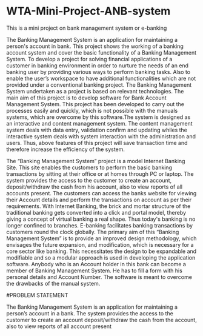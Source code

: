 # WTA-Mini-Project-ANB-system
This is a mini project on bank management system or e-banking


The Banking Management System is an application for maintaining a person's account in bank. This  project shows  the  working  of  a  banking  account  system  and cover the basic functionality of a Banking Management System. To develop a project for solving financial applications of a customer in banking environment in order to nurture the needs of  an end banking user by providing various ways to perform banking tasks. Also to  enable  the  user’s  workspace  to  have  additional  functionalities  which  are  not  provided under a conventional banking project. The  Banking Management  System  undertaken  as  a  project  is  based  on  relevant technologies.  The  main  aim  of  this  project  is  to  develop  software  for  Bank  Account Management System. This project has been developed to carry out the processes easily and quickly,  which  is  not  possible  with  the  manuals  systems,  which  are  overcome  by  this software.The system is designed as an interactive and content management system. The content management system deals with data entry, validation confirm and updating whiles the interactive system deals with system interaction with the administration and users. Thus, above features of this project will save transaction  time  and  therefore  increase the efficiency of the system.


The “Banking Management System” project is a model Internet Banking Site. This site enables the customers to perform the basic banking transactions by sitting at their office or at homes through PC or laptop. The system provides the access to the customer to create an account, deposit/withdraw the cash from his account, also to view reports of all accounts present. The customers can access the banks website for viewing their Account details and perform the transactions on account as per their requirements. With Internet Banking, the brick and mortar structure of the traditional banking gets converted into a click and portal model, thereby giving a concept of virtual banking a real shape. Thus today's banking is no longer confined to branches. E-banking facilitates banking transactions by customers round the clock globally. The primary aim of this “Banking Management System” is to provide an improved design  methodology,  which  envisages  the  future  expansion,  and  modification,  which  is necessary for a core sector like banking. This necessitates the design to be expandable and modifiable  and  so  a  modular  approach  is  used  in  developing  the  application  software. Anybody who is an Account holder in this bank can become a member of Banking Management System. He has to fill a form with his personal details and Account Number. The software is meant to overcome the drawbacks of the manual system.


#PROBLEM STATEMENT

The Banking Management System is an application for maintaining a person’s account in a bank. The system provides the access to the customer to create an account deposit/withdraw the cash from the account, also to view reports of all account present
